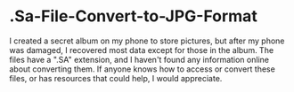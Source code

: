 # .Sa-File-Convert-to-JPG-Format
I created a secret album on my phone to store pictures, but after my phone was damaged, I recovered most data except for those in the album. The files have a ".SA" extension, and I haven't found any information online about converting them. If anyone knows how to access or convert these files, or has resources that could help, I would appreciate.
